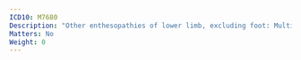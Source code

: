 ```yaml
---
ICD10: M7680
Description: "Other enthesopathies of lower limb, excluding foot: Multiple sites"
Matters: No
Weight: 0
---
```

